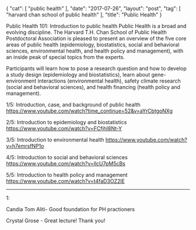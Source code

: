 {
   "cat": [
      "public health"
   ],
   "date": "2017-07-26",
   "layout": "post",
   "tag": [
      "harvard chan school of public health"
   ],
   "title": "Public Health"
}

Public Health 101: Introduction to public health
Public Health is a broad and evolving discipline. The Harvard T.H. Chan School of Public Health Postdoctoral Association is pleased to present an overview of the five core areas of public health (epidemiology, biostatistics, social and behavioral sciences, environmental health, and health policy and management), with an inside peak of special topics from the experts. 

Participants will learn how to pose a research question and how to develop a study design (epidemiology and biostatistics), learn about gene-environment interactions (environmental health), safety climate research (social and behavioral sciences), and health financing (health policy and management).

1/5: Introduction, case, and background of public health
https://www.youtube.com/watch?time_continue=52&v=aYrCbtgoNXg

2/5: Introduction to epidemiology and biostatistics
https://www.youtube.com/watch?v=FCfjhl8Nt-Y

3/5: Introduction to environmental health
https://www.youtube.com/watch?v=h7emrsfNP1o

4/5: Introduction to social and behavioral sciences
https://www.youtube.com/watch?v=llcU7pM5cBs

5/5: Introduction to health policy and management
https://www.youtube.com/watch?v=t4faD3OZ2lE

----

1:

Candia Tom Aliti- Good foundation for PH practioners﻿

Crystal Grose - Great lecture!  Thank you!﻿